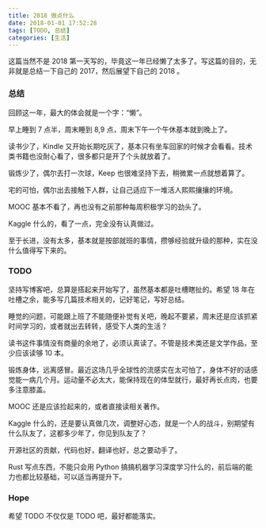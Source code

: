 ```yaml
---
title: 2018 做点什么
date: 2018-01-01 17:52:28
tags: [TODO, 总结]
categories: [生活]
---
```


这篇当然不是 2018 第一天写的，毕竟这一年已经懒了太多了。写这篇的目的，无非就是总结一下自己的 2017，然后展望下自己的 2018 。

<!-- more -->

### 总结

回顾这一年，最大的体会就是一个字：“懒”。

早上睡到 7 点半，周末睡到 8,9 点，周末下午一个午休基本就到晚上了。

读书少了，Kindle 又开始长期吃灰了，基本只有坐车回家的时候才会看看。技术类书籍也没耐心看了，很多都只是开了个头就放着了。

锻炼少了，偶尔去打一次球，Keep 也很难坚持下去，稍微累一点就想着算了。

宅的可怕，偶尔出去接触下人群，让自己适应下一堆活人熙熙攘攘的环境。

MOOC 基本不看了，再也没有之前那种每周积极学习的劲头了。

Kaggle 什么的，看了一点，完全没有认真做过。

至于长进，没有太多，基本就是按部就班的事情，攒够经验就升级的那种，实在没什么值得写下来的。

### TODO

坚持写博客吧，总算是搭起来开始写了，虽然基本都是吐槽瞎扯的。希望 18 年在吐槽之余，能多写几篇技术相关的，记好笔记，写好总结。

睡觉的问题，可能跟上班了不能随便补觉有关吧，晚起不要紧，周末还是应该抓紧时间学习的，或者就出去转转，感受下人类的生活？

读书这件事情没有商量的余地了，必须认真读了。不管是技术类还是文学作品，至少应该读够 10 本。

锻炼身体，远离感冒。最近这场几乎全球性的流感实在太可怕了，身体不好的话感觉能一病几个月。运动量不必太大，能保持现在的体型就行，最好再长点肉，也要多注意膝盖。

MOOC 还是应该捡起来的，或者直接读相关著作。

Kaggle 什么的，还是要认真做几次，调整好心态，就是一个人的战斗，别期望有什么队友了，这都多少年了，你见到队友了？

开源社区的贡献，代码也好，翻译也好，总之要动手了。

Rust 写点东西，不能只会用 Python 搞搞机器学习深度学习什么的，前后端的能力也都比较基础，可以适当再提升下。

### Hope

希望 TODO 不仅仅是 TODO 吧，最好都能落实。
